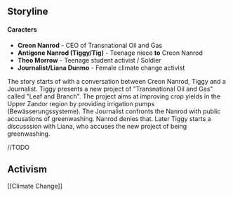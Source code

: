 ## Storyline

#### Caracters
- **Creon Nanrod** - CEO of Transnational Oil and Gas
- **Antigone Nanrod (Tiggy/Tig)** - Teenage niece **to** Creon Nanrod
- **Theo Morrow** - Teenage student activist / Soldier
-  **Journalist/Liana Dunmo** - Female climate change activist

The story starts of with a conversation between Creon Nanrod, Tiggy and a Journalist. Tiggy presents a new project of "Transnational Oil and Gas" called "Leaf and Branch". The project aims at improving crop yields in the Upper Zandor region by providing irrigation pumps (Bewässerungssysteme).
The Journalist confronts the Nanrod with public accusations of greenwashing. Nanrod denies that. 
Later Tiggy starts a discusssion with Liana, who accuses the new project of being greenwashing.

//TODO

## Activism
[[Climate Change]]

